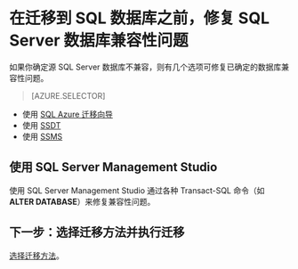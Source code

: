 <properties
   pageTitle="在迁移到 SQL 数据库之前，修复 SQL Server 数据库兼容性问题"
   description="Azure SQL 数据库, 数据库迁移, 兼容性, SQL Azure 迁移向导"
   services="sql-database"
   documentationCenter=""
   authors="carlrabeler"
   manager="jeffreyg"
   editor=""/>

<tags
   ms.service="sql-database"
   ms.date="03/14/2016"
   wacn.date="05/03/2016"/>

# 在迁移到 SQL 数据库之前，修复 SQL Server 数据库兼容性问题

如果你确定源 SQL Server 数据库不兼容，则有几个选项可修复已确定的数据库兼容性问题。

> [AZURE.SELECTOR]
- 使用 [SQL Azure 迁移向导](/documentation/articles/sql-database-cloud-migrate-fix-compatibility-issues)
- 使用 [SSDT](/documentation/articles/sql-database-cloud-migrate-fix-compatibility-issues-ssdt)
- 使用 [SSMS](/documentation/articles/sql-database-cloud-migrate-fix-compatibility-issues-ssms)


## 使用 SQL Server Management Studio

使用 SQL Server Management Studio 通过各种 Transact-SQL 命令（如 **ALTER DATABASE**）来修复兼容性问题。

## 下一步：选择迁移方法并执行迁移

[选择迁移方法](/documentation/articles/sql-database-cloud-migrate/#migrate-a-compatible-sql-server-database-to-sql-database)。

<!---HONumber=Mooncake_0104_2016-->
